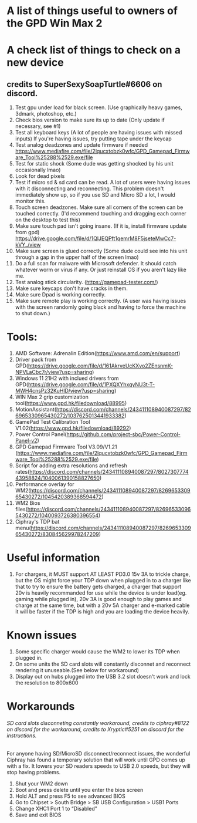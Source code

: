 # A list of things useful to owners of the GPD Win Max 2

# A check list of things to check on a new device
## credits to SuperSexySoapTurtle#6606 on discord.
1. Test gpu under load for black screen. (Use graphically heavy games, 3dmark, photoshop, etc.)
2. Check bios version to make sure its up to date (Only update if necessary, see #1)
3. Test all keyboard keys (A lot of people are having issues with missed inputs) If you're having issues, try putting tape under the keycap
4. Test analog deadzones and update firmware if needed
https://www.mediafire.com/file/2lqucxtobzk0wfc/GPD_Gamepad_Firmware_Tool%25288%2529.exe/file
5. Test for static shock (Some dude was getting shocked by his unit occasionally lmao)
6. Look for dead pixels
7. Test if micro sd & sd card can be read. A lot of users were having issues with it disconnecting and reconnecting. This problem doesn't immediately show up, so if you use  SD and Micro SD a lot, I would monitor this.
8. Touch screen deadzones. Make sure all corners of the screen can be touched correctly. (I'd recommend touching and dragging each corner on the desktop to test this)
9. Make sure touch pad isn't going insane. (If it is, install firmware update from gpd) https://drive.google.com/file/d/1QlJEQPft1qemrM8F5jseteMwCc7-kVY_/view
10. Make sure screen is glued correctly (Some dude could see into his unit through a gap in the upper half of the screen lmao)
11. Do a full scan for malware with Microsoft defender. It should catch whatever worm or virus if any. Or just reinstall OS if you aren't lazy like me. 
12. Test analog stick circularity. (https://gamepad-tester.com/)
13. Make sure keycaps don't have cracks in them.
14. Make sure Dpad is working correctly.
15. Make sure remote play is working correctly. (A user was having issues with the screen randomly going black and having to force the machine to shut down.)

# Tools:
1. AMD Software: Adrenalin Edition(https://www.amd.com/en/support)<br/>
2. Driver pack from GPD(https://drive.google.com/file/d/161AkrveUcKXvo2ZEnsnmK-NPVLaCbc7r/view?usp=sharing)<br/>
3. Windows 11 21H2 with inclued drivers from GPD(https://drive.google.com/file/d/1PXQXYhxqyNU3t-T-MWH4cnsPz32KuHID/view?usp=sharing)<br/>
4. WIN Max 2 grip customization tool(https://www.gpd.hk/filedownload/88995)<br/>
5. MotionAssistant(https://discord.com/channels/243411108940087297/826965330965430272/1037625013441933382)<br/>
6. GamePad Test Calibration Tool V1.02(https://www.gpd.hk/filedownload/89292)<br/>
7. Power Control Panel(https://github.com/project-sbc/Power-Control-Panel-v2)<br/>
8. GPD Gamepad Firmware Tool V3.09/V1.21 (https://www.mediafire.com/file/2lqucxtobzk0wfc/GPD_Gamepad_Firmware_Tool%25288%2529.exe/file)<br/>
9. Script for adding extra resolutions and refresh rates(https://discord.com/channels/243411108940087297/802730777443958824/1040061390158827650)<br />
10. Performance overlay for WM2(https://discord.com/channels/243411108940087297/826965330965430272/1045420389368594472)<br/>
11. WM2 Bios files(https://discord.com/channels/243411108940087297/826965330965430272/1040093726380396554)<br/>
12. Ciphray's TDP bat menu(https://discord.com/channels/243411108940087297/826965330965430272/830845629978247209)

# Useful information
1. For chargers, it MUST support AT LEAST PD3.0 15v 3A to trickle charge, but the OS might force your TDP down when plugged in to a charger like that to try to ensure the battery gets charged, a charger that support 20v is heavily recommanded for use while the device is under load(eg. gaming while plugged in), 20v 3A is good enough to play games and charge at the same time, but with a 20v 5A charger and e-marked cable it will be faster if the TDP is high and you are loading the device heavily. 

# Known issues
1. Some specific charger would cause the WM2 to lower its TDP when plugged in.
2. On some units the SD card slots will constantly disconnet and reconnect rendering it unuseable.(See below for workaround)
3. Display out on hubs plugged into the USB 3.2 slot doesn't work and lock the resolution to 800x600

# Workarounds
###### SD card slots disconneting constantly workaround, credits to ciphray#8122 on discord for the workaround, credits to Xryptic#5251 on discord for the instructions.<br/>
For anyone having SD/MicroSD disconnect/reconnect issues, the wonderful Ciphray has found a temporary solution that will work until GPD comes up with a fix. It lowers your SD readers speeds to USB 2.0 speeds, but they will stop having problems.

1. Shut your WM2 down
2. Boot and press delete until you enter the bios screen
3. Hold ALT and press F5 to see advanced BIOS
4. Go to Chipset > South Bridge > SB USB Configuration > USB1 Ports
5. Change XHC1 Port 1 to “Disabled”
6. Save and exit BIOS
